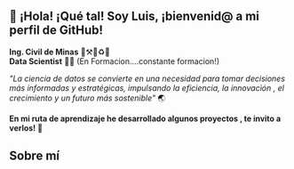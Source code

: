 👋 ¡Hola! ¡Qué tal! Soy Luis, ¡bienvenid@ a mi perfil de GitHub!
--
**Ing. Civil de Minas** 👷⚒️🗻♻️🔋  
**Data Scientist** 👨‍💻 (En Formacion....constante formacion!) 

*"La ciencia de datos se convierte en una necesidad para tomar decisiones más informadas y estratégicas, impulsando la eficiencia, la innovación , el crecimiento y un futuro más sostenible"* 🌏

**En mi ruta de aprendizaje he desarrollado algunos proyectos , te invito a verlos! 👀**

Sobre mí
-- 

#     
<!---
LValleV/LValleV is a ✨ special ✨ repository because its `README.md` (this file) appears on your GitHub profile.
You can click the Preview link to take a look at your changes.
--->
